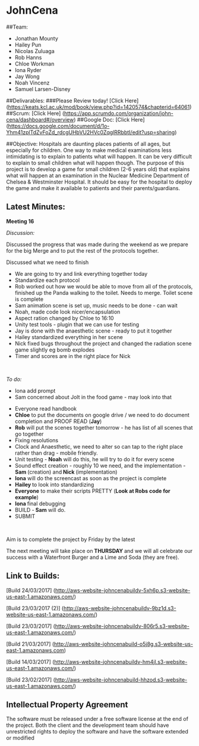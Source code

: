 # JohnCena
##Team:
* Jonathan Mounty 
* Hailey Pun
* Nicolas Zuluaga
* Rob Hanns
* Chloe Workman
* Iona Ryder
* Jay Wong
* Noah Vincenz
* Samuel Larsen-Disney

[logo]: (http://www.chicksinfo.com/wp-content/uploads/2016/09/John-Cena-Family-Pictures-Wife-Siblings-Age-Height-Weight.jpg)

##Delivarables:
###Please Review today! 
[Click Here] (https://keats.kcl.ac.uk/mod/book/view.php?id=1420574&chapterid=64061) 
##Scrum:
[Click Here] (https://app.scrumdo.com/organization/john-cena/dashboard#/overview)
##Google Doc:
[Click Here] (https://docs.google.com/document/d/1o-Yhm41zplTdZvFoZd_rdcgUHbVU2HVc0ZqglRRbbtI/edit?usp=sharing)

##Objective:
Hospitals are daunting places patients of all ages, but especially for children. One way to make medical examinations less intimidating is to explain to patients what will happen. It can be very difficult to explain to small children what will happen though. The purpose of this project is to develop a game for small children (2-6 years old) that explains what will happen at an examination in the Nuclear Medicine Department of Chelsea & Westminster Hospital. It should be easy for the hospital to deploy the game and make it available to patients and their parents/guardians.

## Latest Minutes: 
  <p><p><strong>Meeting 16</strong></p>
<p><em>Discussion:</em></p>
<p>Discussed the progress that was made during the weekend as we prepare for the big Merge and to put the rest of the protocols together.</p>
<p>Discussed what we need to finish</p>
<ul>
<li>We are going to try and link everything together today</li>
<li>Standardize each protocol</li>
<li>Rob worked out how we would be able to move from all of the protocols, finished up the Panda walking to the toilet. Needs to merge. Toilet scene is complete</li>
<li>Sam animation scene is set up, music needs to be done - can wait</li>
<li>Noah, made code look nicer/encapsulation</li>
<li>Aspect ration changed by Chloe to 16:10</li>
<li>Unity test tools - plugin that we can use for testing</li>
<li>Jay is done with the anaesthetic scene - ready to put it together</li>
<li>Hailey standardized everything in her scene</li>
<li>Nick fixed bugs throughout the project and changed the radiation scene game slightly eg bomb explodes</li>
<li>Timer and scores are in the right place for Nick</li>
</ul>
<p>&nbsp;</p>
<p><em>To do:</em></p>
<ul>
<li>Iona add prompt&nbsp;</li>
<li>Sam concerned about Jolt in the food game - may look into that&nbsp;</li>
</ul>
<ul>
<li>Everyone read handbook</li>
<li><strong>Chloe</strong> to put the documents on google drive / we need to do document completion and PROOF READ (<strong>Jay</strong>)&nbsp;</li>
<li><strong>Rob</strong> will put the scenes together tomorrow - he has list of all scenes that go together</li>
<li>Fixing resolutions&nbsp;</li>
<li>Clock and Anaesthetic, we need to alter so can tap to the right place rather than drag - mobile friendly.&nbsp;</li>
<li>Unit testing - <strong>Noah</strong> will do this, he will try to do it for every scene</li>
<li>Sound effect creation - roughly 10 we need, and the implementation - <strong>Sam </strong>(creation)&nbsp;and<strong> Nick </strong>(implementation)</li>
<li><strong>Iona</strong> will do the screencast as soon as the project is complete</li>
<li><strong>Hailey&nbsp;</strong>to look into standardizing</li>
<li><strong>Everyone</strong> to make their scripts PRETTY (<strong>Look at Robs code for example</strong>)</li>
<li><strong>Iona </strong>final debugging</li>
<li>BUILD -<strong> Sam</strong> will do.</li>
<li>SUBMIT</li>
</ul>
<p>&nbsp;</p>
<p>Aim is to complete the project by Friday by the latest</p>
<p>The next meeting will take place on<strong> THURSDAY&nbsp;</strong>and we will all celebrate our success with a Waterfront Burger and a Lime and Soda (they are free).&nbsp;</p></p>

  
## Link to Builds: 
[Build 24/03/2017] (http://aws-website-johncenabuildv-5xh6p.s3-website-us-east-1.amazonaws.com/) 

[Build 23/03/2017 (2)] (http://aws-website-johncenabuildv-9bz1d.s3-website-us-east-1.amazonaws.com/)

[Build 23/03/2017] (http://aws-website-johncenabuildv-806r5.s3-website-us-east-1.amazonaws.com/)

[Build 21/03/2017] (http://aws-website-johncenabuild-o5j8g.s3-website-us-east-1.amazonaws.com)

[Build 14/03/2017] (http://aws-website-johncenabuildv-hm4jl.s3-website-us-east-1.amazonaws.com/)

[Build 23/02/2017] (http://aws-website-johncenabuild-hhzod.s3-website-us-east-1.amazonaws.com/)

## Intellectual Property Agreement
The software must be released under a free software license at the end of the project. Both the client and the development team should have unrestricted rights to deploy the software and have the software extended or modified

